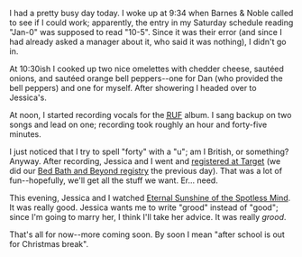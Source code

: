 <p>I had a pretty busy day today.  I woke up at 9:34 when Barnes &amp; Noble called to see if I could work; apparently, the entry in my Saturday schedule reading "Jan-0" was supposed to read "10-5".  Since it was their error (and since I had already asked a manager about it, who said it was nothing), I didn't go in.</p>
<p>At 10:30ish I cooked up two nice omelettes with chedder cheese, saut&#233;ed onions, and saut&#233;ed orange bell peppers--one for Dan (who provided the bell peppers) and one for myself.  After showering I headed over to Jessica's.</p>
<p>At noon, I started recording vocals for the <acronym title="Reformed University Fellowship"><a href="http://www.uw.ruf.org">RUF</a></acronym> album.  I sang backup on two songs and lead on one; recording took roughly an hour and forty-five minutes.</p>
<p>I just noticed that I try to spell "forty" with a "u"; am I British, or something?  Anyway.  After recording, Jessica and I went and <a href="http://www.target.com/gp/registry/registry.html/ref=cm_cw_sr_1/601-2320040-5903317?%5Fencoding=UTF8&amp;type=wedding&amp;id=21NXYSRZYJPL1">registered at Target</a> (we did our <a href="http://www.bedbathandbeyond.com/regGiftRegistry.asp?order_num=-1&amp;wrn=%2D1891529979">Bed Bath and Beyond registry</a> the previous day).  That was a lot of fun--hopefully, we'll get all the stuff we want.  Er... need.</p>
<p>This evening, Jessica and I watched <a href="http://imdb.com/title/tt0338013/">Eternal Sunshine of the Spotless Mind</a>.  It was really good.  Jessica wants me to write "grood" instead of "good"; since I'm going to marry her, I think I'll take her advice.  It was really <em>grood</em>.</p>
<p>That's all for now--more coming soon.  By soon I mean "after school is out for Christmas break".</p>